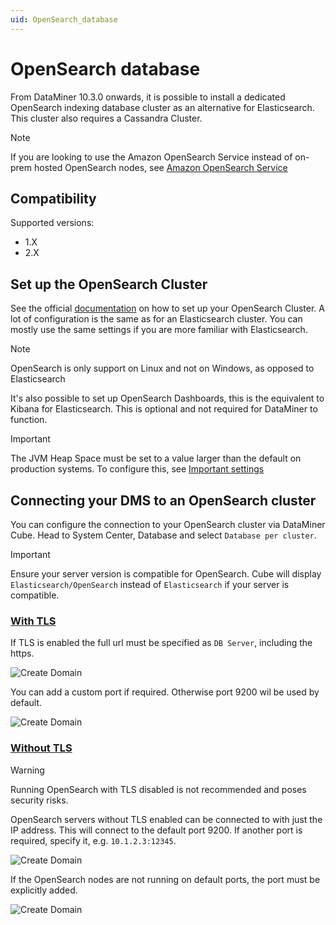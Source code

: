 ```yaml
---
uid: OpenSearch_database
---
```


# OpenSearch database

From DataMiner 10.3.0 onwards, it is possible to install a dedicated OpenSearch indexing database cluster as an alternative for Elasticsearch. This cluster also requires a Cassandra Cluster.

> [!NOTE]
> If you are looking to use the Amazon OpenSearch Service instead of on-prem hosted OpenSearch nodes, see [Amazon OpenSearch Service](xref:Amazon_OpenSearch_Service)

## Compatibility

Supported versions:

- 1.X
- 2.X

## Set up the OpenSearch Cluster

See the official [documentation](https://opensearch.org/docs/latest/) on how to set up your OpenSearch Cluster. A lot of configuration is the same as for an Elasticsearch cluster. You can mostly use the same settings if you are more familiar with Elasticsearch.

> [!NOTE]
> OpenSearch is only support on Linux and not on Windows, as opposed to Elasticsearch

It's also possible to set up OpenSearch Dashboards, this is the equivalent to Kibana for Elasticsearch.
This is optional and not required for DataMiner to function.

> [!IMPORTANT]
> The JVM Heap Space must be set to a value larger than the default on production systems.
> To configure this, see [Important settings](https://opensearch.org/docs/latest/opensearch/install/important-settings)

## Connecting your DMS to an OpenSearch cluster

You can configure the connection to your OpenSearch cluster via DataMiner Cube. Head to System Center, Database and select `Database per cluster`.

> [!IMPORTANT]
> Ensure your server version is compatible for OpenSearch. Cube will display `Elasticsearch/OpenSearch` instead of `Elasticsearch` if your server is compatible.

### [With TLS](#tab/tabid-1)

If TLS is enabled the full url must be specified as `DB Server`, including the https.

![Create Domain](~/user-guide/images/Amazon_OpenSearch_CubeConfig_OpenSearch_FQDN.png)

You can add a custom port if required. Otherwise port 9200 wil be used by default.

![Create Domain](~/user-guide/images/Amazon_OpenSearch_CubeConfig_OpenSearch_FQDN_and_Port.png)


### [Without TLS](#tab/tabid-2)

> [!WARNING]
> Running OpenSearch with TLS disabled is not recommended and poses security risks.

OpenSearch servers without TLS enabled can be connected to with just the IP address.
This will connect to the default port 9200. If another port is required, specify it, e.g. `10.1.2.3:12345`.

![Create Domain](~/user-guide/images/Amazon_OpenSearch_CubeConfig_OpenSearch_IPs.png)

If the OpenSearch nodes are not running on default ports, the port must be explicitly added.

![Create Domain](~/user-guide/images/Amazon_OpenSearch_CubeConfig_OpenSearch_IPs_With_Port.png)

